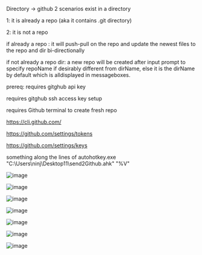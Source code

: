Directory -> github
2 scenarios exist in a directory

1: it is already a repo (aka it contains .git directory)

2: it is not a repo

if already a repo :
it will push-pull on the repo and update the newest files to the repo and dir bi-directionally

if not already a repo dir:
a new repo will be created after input prompt to specify repoName if desirably different from dirName, else it is the dirName by default which is alldisplayed in messageboxes.

prereq:
requires gitghub api key

requires gitghub ssh access key setup

requires Github terminal to create fresh repo 

https://cli.github.com/ 

https://github.com/settings/tokens

https://github.com/settings/keys

something along the lines of autohotkey.exe "C:\Users\ninj\Desktop11\send2Github.ahk" "%V"

![image](https://github.com/wolfman616/WinShellContext_Dir2Github/assets/62726599/1ead68dc-b09c-442b-b80d-fac1ac67477e)

![image](https://github.com/wolfman616/WinShellContext_Dir2Github/assets/62726599/871c8276-8742-431f-ac2c-cb77f2f17c14)

![image](https://github.com/wolfman616/WinShellContext_Dir2Github/assets/62726599/1da450cb-c021-4d7c-945a-ab0586a35f59)

![image](https://github.com/wolfman616/WinShellContext_Dir2Github/assets/62726599/442cc096-c6b3-4e5d-a8c4-47a7293639dd)

![image](https://github.com/wolfman616/WinShellContext_Dir2Github/assets/62726599/c0f99c6c-5418-4cd1-b055-2a94a547402b)

![image](https://github.com/wolfman616/WinShellContext_Dir2Github/assets/62726599/3fc1a9f7-90c3-4b50-83f2-47d9af713ba9)

![image](https://github.com/wolfman616/WinShellContext_Dir2Github/assets/62726599/fab60e85-e0ed-4d53-8e7b-89420c4b21a8)

